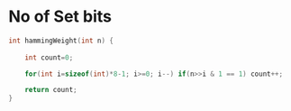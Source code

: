 # No of Set bits
```c
int hammingWeight(int n) {
    
    int count=0;

    for(int i=sizeof(int)*8-1; i>=0; i--) if(n>>i & 1 == 1) count++;

    return count;
}
```